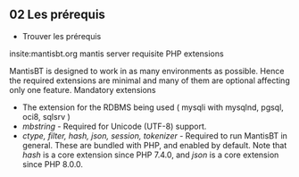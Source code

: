 ## 02 Les prérequis
 - Trouver les prérequis

insite:mantisbt.org mantis server requisite
PHP extensions

MantisBT is designed to work in as many environments as possible. Hence the required extensions are minimal and many of them are optional affecting only one feature.
Mandatory extensions
- The extension for the RDBMS being used ( mysqli with mysqlnd, pgsql, oci8, sqlsrv )
- _mbstring_ - Required for Unicode (UTF-8) support.
- _ctype, filter, hash, json, session, tokenizer_ - Required to run MantisBT in general. These are bundled with PHP, and enabled by default. Note that _hash_ is a core extension since PHP 7.4.0, and _json_ is a core extension since PHP 8.0.0.


